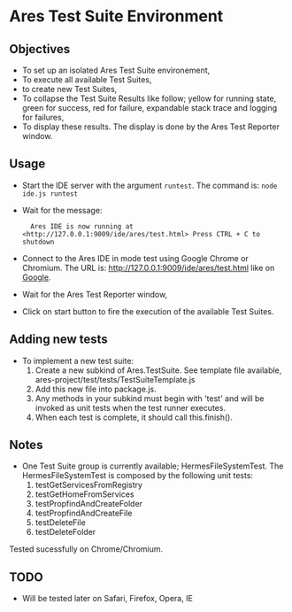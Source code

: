 


# Ares Test Suite Environment

## Objectives

* To set up an isolated Ares Test Suite environement,
* To execute all available Test Suites,
* to create new Test Suites,
* To collapse the Test Suite Results like follow; yellow for running state, green for success, red for failure, expandable stack trace and logging for failures,
* To display these results. The display is done by the Ares Test Reporter window. 

## Usage

* Start the IDE server with the argument `runtest`. The command is: `node ide.js runtest`
* Wait for the message:

		Ares IDE is now running at <http://127.0.0.1:9009/ide/ares/test.html> Press CTRL + C to shutdown

* Connect to the Ares IDE in mode test using Google Chrome or Chromium. The URL is: <http://127.0.0.1:9009/ide/ares/test.html> like on [Google](http://www.google.com).
* Wait for the Ares Test Reporter window,
* Click on start button to fire the execution of the available Test Suites.

## Adding new tests
* To implement a new test suite:
	1. Create a new subkind of Ares.TestSuite. See template file available, ares-project/test/tests/TestSuiteTemplate.js 
	1. Add this new file into package.js.
	1. Any methods in your subkind must begin with 'test' and will be invoked as unit tests when the test runner executes.
	1. When each test is complete, it should call this.finish().  
	
## Notes
* One Test Suite group is currently available; HermesFileSystemTest. The HermesFileSystemTest is composed by the following unit tests:
	1. testGetServicesFromRegistry
	1. testGetHomeFromServices
	1. testPropfindAndCreateFolder
	1. testPropfindAndCreateFile
	1. testDeleteFile
	1. testDeleteFolder

Tested sucessfully on Chrome/Chromium.

## TODO
 
* Will be tested later on Safari, Firefox, Opera, IE


